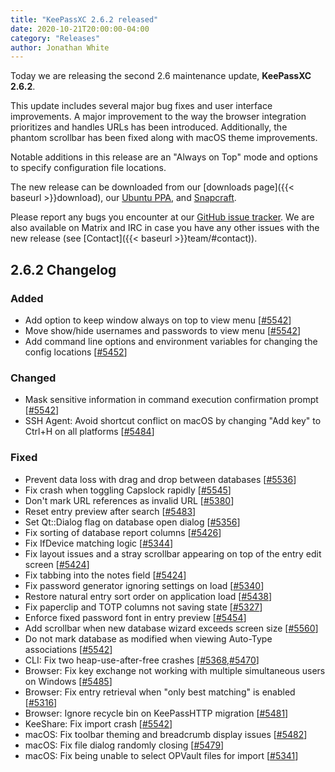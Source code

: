 ```yaml
---
title: "KeePassXC 2.6.2 released"
date: 2020-10-21T20:00:00-04:00
category: "Releases"
author: Jonathan White
---
```


Today we are releasing the second 2.6 maintenance update, **KeePassXC 2.6.2**.

This update includes several major bug fixes and user interface improvements. A major improvement to the way
the browser integration prioritizes and handles URLs has been introduced. Additionally, the phantom scrollbar
has been fixed along with macOS theme improvements.

Notable additions in this release are an "Always on Top" mode and options to specify configuration file locations.

<!--more-->

The new release can be downloaded from our
[downloads page]({{< baseurl >}}download), our
[Ubuntu PPA](https://launchpad.net/~phoerious/+archive/ubuntu/keepassxc/),
and [Snapcraft](https://snapcraft.io/keepassxc/).

Please report any bugs you encounter at our [GitHub issue tracker](https://github.com/keepassxreboot/keepassxc/issues).
We are also available on Matrix and IRC in case you have any other issues with the new release
(see [Contact]({{< baseurl >}}team/#contact)).

## 2.6.2 Changelog

### Added

- Add option to keep window always on top to view menu [[#5542](https://github.com/keepassxreboot/keepassxc/pull/5542)]
- Move show/hide usernames and passwords to view menu [[#5542](https://github.com/keepassxreboot/keepassxc/pull/5542)]
- Add command line options and environment variables for changing the config locations [[#5452](https://github.com/keepassxreboot/keepassxc/pull/5452)]

### Changed

- Mask sensitive information in command execution confirmation prompt [[#5542](https://github.com/keepassxreboot/keepassxc/pull/5542)]
- SSH Agent: Avoid shortcut conflict on macOS by changing "Add key" to Ctrl+H on all platforms [[#5484](https://github.com/keepassxreboot/keepassxc/pull/5484)]

### Fixed

- Prevent data loss with drag and drop between databases [[#5536](https://github.com/keepassxreboot/keepassxc/pull/5536)]
- Fix crash when toggling Capslock rapidly [[#5545](https://github.com/keepassxreboot/keepassxc/pull/5545)]
- Don't mark URL references as invalid URL [[#5380](https://github.com/keepassxreboot/keepassxc/pull/5380)]
- Reset entry preview after search [[#5483](https://github.com/keepassxreboot/keepassxc/pull/5483)]
- Set Qt::Dialog flag on database open dialog [[#5356](https://github.com/keepassxreboot/keepassxc/pull/5356)]
- Fix sorting of database report columns [[#5426](https://github.com/keepassxreboot/keepassxc/pull/5426)]
- Fix IfDevice matching logic [[#5344](https://github.com/keepassxreboot/keepassxc/pull/5344)]
- Fix layout issues and a stray scrollbar appearing on top of the entry edit screen [[#5424](https://github.com/keepassxreboot/keepassxc/pull/5424)]
- Fix tabbing into the notes field [[#5424](https://github.com/keepassxreboot/keepassxc/pull/5424)]
- Fix password generator ignoring settings on load [[#5340](https://github.com/keepassxreboot/keepassxc/pull/5340)]
- Restore natural entry sort order on application load [[#5438](https://github.com/keepassxreboot/keepassxc/pull/5438)]
- Fix paperclip and TOTP columns not saving state [[#5327](https://github.com/keepassxreboot/keepassxc/pull/5327)]
- Enforce fixed password font in entry preview [[#5454](https://github.com/keepassxreboot/keepassxc/pull/5454)]
- Add scrollbar when new database wizard exceeds screen size [[#5560](https://github.com/keepassxreboot/keepassxc/pull/5560)]
- Do not mark database as modified when viewing Auto-Type associations [[#5542](https://github.com/keepassxreboot/keepassxc/pull/5542)]
- CLI: Fix two heap-use-after-free crashes [[#5368](https://github.com/keepassxreboot/keepassxc/pull/5368),[#5470](https://github.com/keepassxreboot/keepassxc/pull/5470)]
- Browser: Fix key exchange not working with multiple simultaneous users on Windows [[#5485](https://github.com/keepassxreboot/keepassxc/pull/5485)]
- Browser: Fix entry retrieval when "only best matching" is enabled [[#5316](https://github.com/keepassxreboot/keepassxc/pull/5316)]
- Browser: Ignore recycle bin on KeePassHTTP migration [[#5481](https://github.com/keepassxreboot/keepassxc/pull/5481)]
- KeeShare: Fix import crash [[#5542](https://github.com/keepassxreboot/keepassxc/pull/5542)]
- macOS: Fix toolbar theming and breadcrumb display issues [[#5482](https://github.com/keepassxreboot/keepassxc/pull/5482)]
- macOS: Fix file dialog randomly closing [[#5479](https://github.com/keepassxreboot/keepassxc/pull/5479)]
- macOS: Fix being unable to select OPVault files for import [[#5341](https://github.com/keepassxreboot/keepassxc/pull/5341)]
